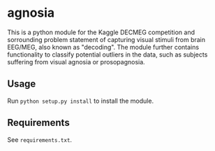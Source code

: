 # agnosia

This is a python module for the Kaggle DECMEG competition and sorrounding
problem statement of capturing visual stimuli from brain EEG/MEG, also known
as "decoding". The module further contains functionality to classify potential
outliers in the data, such as subjects suffering from visual agnosia or
prosopagnosia.

## Usage

Run `python setup.py install` to install the module.

## Requirements

See `requirements.txt`.
